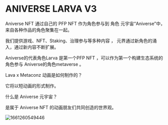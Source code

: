 # ANIVERSE LARVA V3

Aniverse NFT 通过自己的 PFP NFT 作为角色参与到 角色 元宇宙“Aniverse”中，来自各种作品的角色聚集在一起。

我们提供游戏、NFT、Staking、治理参与等多种内容 ，
元界通过新角色的涌入，通过新内容不断扩展。

Aniverse的代表角色Larva
是第一个PFP NFT ，可以作为第一个构建生态系统的角色参与 Aniverse的角色metaverse 。

Lava x Metaconz 动画是如何制作的？

它将以短动画的形式制作。

什么是 Aniverse 元宇宙？

是属于 Aniverse NFT 的动画朋友们共同创造的世界观。

![1661260549446](C:\Users\Admin\Desktop\任务包\8.21周涛94条\aniverse-larva-v3\1661260549446.jpg)
